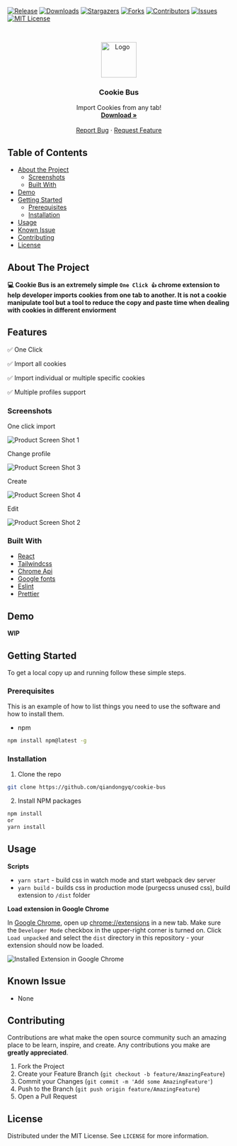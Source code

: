 [![Release][release-shield]][release-url]
[![Downloads][downloads-shield]][downloads-url]
[![Stargazers][stars-shield]][stars-url]
[![Forks][forks-shield]][forks-url]
[![Contributors][contributors-shield]][contributors-url]
[![Issues][issues-shield]][issues-url]
[![MIT License][license-shield]][license-url]

<!-- PROJECT LOGO -->
<br />
<p align="center">
  <a href="https://github.com/qiandongyq/cookie-bus">
    <img src="public/icon-128.png" alt="Logo" width="80" height="80">
  </a>

  <h3 align="center">Cookie Bus</h3>

  <p align="center">
    Import Cookies from any tab!
    <br />
    <a href="https://github.com/qiandongyq/cookie-bus/releases/download/1.0.0/cookie-bus.zip"><strong>Download »</strong></a>
    <br />
    <br />
    <a href="https://github.com/qiandongyq/cookie-bus/issues">Report Bug</a>
    ·
    <a href="https://github.com/qiandongyq/cookie-bus/issues">Request Feature</a>
  </p>
</p>

<!-- TABLE OF CONTENTS -->

## Table of Contents

- [About the Project](#about-the-project)
  - [Screenshots](#screenshots)
  - [Built With](#built-with)
- [Demo](#demo)
- [Getting Started](#getting-started)
  - [Prerequisites](#prerequisites)
  - [Installation](#installation)
- [Usage](#usage)
- [Known Issue](#known-issue)
- [Contributing](#contributing)
- [License](#license)

<!-- ABOUT THE PROJECT -->

## About The Project

**💻 Cookie Bus is an extremely simple `One Click 👍` chrome extension to help developer imports cookies from one tab to another. It is not a cookie manipulate tool but a tool to reduce the copy and paste time when dealing with cookies in different enviorment**

## Features

✅ One Click

✅ Import all cookies

✅ Import individual or multiple specific cookies

✅ Multiple profiles support

### Screenshots

One click import

![Product Screen Shot 1][product-screenshot1]

Change profile

![Product Screen Shot 3][product-screenshot3]

Create

![Product Screen Shot 4][product-screenshot4]

Edit

![Product Screen Shot 2][product-screenshot2]

### Built With

- [React](https://reactjs.org/)
- [Tailwindcss](https://tailwindcss.com/)
- [Chrome Api](https://developer.chrome.com/extensions/api_index)
- [Google fonts](https://fonts.google.com/)
- [Eslint](https://eslint.org/)
- [Prettier](https://prettier.io/)

<!-- Demo -->

## Demo

**WIP**

<!-- GETTING STARTED -->

## Getting Started

To get a local copy up and running follow these simple steps.

### Prerequisites

This is an example of how to list things you need to use the software and how to install them.

- npm

```sh
npm install npm@latest -g
```

### Installation

1. Clone the repo

```sh
git clone https://github.com/qiandongyq/cookie-bus
```

2. Install NPM packages

```sh
npm install
or
yarn install
```

<!-- USAGE EXAMPLES -->

## Usage

**Scripts**

- `yarn start` - build css in watch mode and start webpack dev server
- `yarn build` - builds css in production mode (purgecss unused css), build extension to `/dist` folder

**Load extension in Google Chrome**

In [Google Chrome](https://www.google.com/chrome/), open up [chrome://extensions](chrome://extensions) in a new tab. Make sure the `Developer Mode` checkbox in the upper-right corner is turned on. Click `Load unpacked` and select the `dist` directory in this repository - your extension should now be loaded.

![Installed Extension in Google Chrome][load-extension]

<!-- Known Issue -->

## Known Issue

- None

<!-- CONTRIBUTING -->

## Contributing

Contributions are what make the open source community such an amazing place to be learn, inspire, and create. Any contributions you make are **greatly appreciated**.

1. Fork the Project
2. Create your Feature Branch (`git checkout -b feature/AmazingFeature`)
3. Commit your Changes (`git commit -m 'Add some AmazingFeature'`)
4. Push to the Branch (`git push origin feature/AmazingFeature`)
5. Open a Pull Request

<!-- LICENSE -->

## License

Distributed under the MIT License. See `LICENSE` for more information.

<!-- MARKDOWN LINKS & IMAGES -->
<!-- https://www.markdownguide.org/basic-syntax/#reference-style-links -->

[contributors-shield]: https://img.shields.io/github/contributors/qiandongyq/cookie-bus.svg?style=flat-square
[contributors-url]: https://github.com/qiandongyq/cookie-bus/graphs/contributors
[forks-shield]: https://img.shields.io/github/forks/qiandongyq/cookie-bus.svg?style=flat-square
[forks-url]: https://github.com/qiandongyq/cookie-bus/network/members
[stars-shield]: https://img.shields.io/github/stars/qiandongyq/cookie-bus.svg?style=flat-square
[stars-url]: https://github.com/qiandongyq/cookie-bus/stargazers
[issues-shield]: https://img.shields.io/github/issues/qiandongyq/cookie-bus.svg?style=flat-square
[issues-url]: https://github.com/qiandongyq/cookie-bus/issues
[license-shield]: https://img.shields.io/github/license/qiandongyq/cookie-bus.svg?style=flat-square
[license-url]: https://github.com/qiandongyq/cookie-bus/blob/master/LICENSE.txt
[release-shield]: https://img.shields.io/github/release/qiandongyq/cookie-bus.svg?style=flat-square
[release-url]: https://github.com/qiandongyq/cookie-bus/releases
[downloads-shield]: https://img.shields.io/github/downloads/qiandongyq/cookie-bus/total.svg?style=flat-square
[downloads-url]: https://github.com/qiandongyq/cookie-bus/releases/download/1.0.0/cookie-bus.zip
[product-screenshot1]: examples/extension-1.png
[product-screenshot2]: examples/extension-2.png
[product-screenshot3]: examples/extension-3.png
[product-screenshot4]: examples/extension-4.png
[load-extension]: examples/load-extension.jpg
